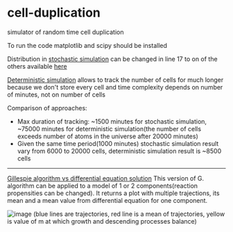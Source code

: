 # cell-duplication
simulator of random time cell duplication

To run the code matplotlib and scipy should be installed

Distribution in [stochastic simulation](https://github.com/margogeo/cell-duplication/blob/main/cells.py) can be changed in line 17 to on of the others available [here](https://docs.python.org/3/library/random.html#random.betavariate)

[Deterministic simulation](https://github.com/margogeo/cell-duplication/blob/main/determCells.py) allows to track the number of cells for much longer because we don't store every cell and time complexity depends on number of minutes, not on number of cells

Comparison of approaches:
- Max duration of tracking: ~1500 minutes for stochastic simulation, ~75000 minutes for deterministic simulation(the number of cells exceeds number of atoms in the universe after 20000 minutes)
- Given the same time period(1000 minutes) stochastic simulation result vary from 6000 to 20000 cells, deterministic simulation result is ~8500 cells

----------------

[Gillespie algorithm vs differential equation solution](https://github.com/margogeo/cell-duplication/blob/main/Gillespie.py)
This version of G. algorithm can be applied to a model of 1 or 2 components(reaction propensities can be changed). It returns a plot with multiple trajections, its mean and a mean value from differential equation for one component.

![image](https://user-images.githubusercontent.com/70298122/226743785-cdcbfc38-d60f-41fd-b4a4-f8f3a855413a.png)
(blue lines are trajectories, red line is a mean of trajectories, yellow is value of m at which growth and descending processes balance)
